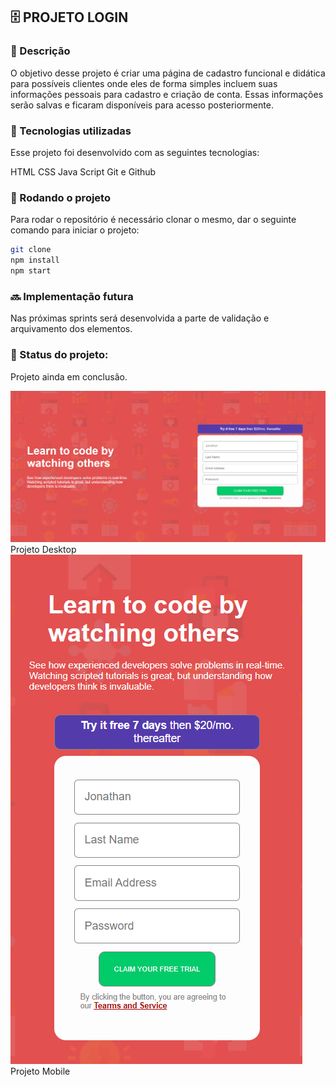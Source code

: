 <h2>🗄️ PROJETO LOGIN</h2>

<h3>📝 Descrição</h3>
O objetivo desse projeto é criar uma página de cadastro funcional e didática para possíveis clientes onde eles
de forma simples incluem suas informações pessoais para cadastro e criação de conta.
Essas informações serão salvas e ficaram disponíveis para acesso posteriormente.

<h3>🔧 Tecnologias utilizadas</h3>
Esse projeto foi desenvolvido com as seguintes tecnologias:

HTML
CSS
Java Script
Git e Github


<h3>🚀 Rodando o projeto</h3>
Para rodar o repositório é necessário clonar o mesmo, dar o seguinte comando para iniciar o projeto:

```bash
git clone
npm install
npm start
```

<h3>🔜 Implementação futura</h3>
Nas próximas sprints será desenvolvida a parte de validação e arquivamento dos elementos.

<h3>🎯 Status do projeto:</h3>

Projeto ainda em conclusão.

<img src=".github/Captura de tela 2023-10-02 154829.png" alt="desktop"/>
Projeto Desktop

<img src=".github/Captura de tela 2023-10-02 163945.png" alt="mobile"/>
Projeto Mobile